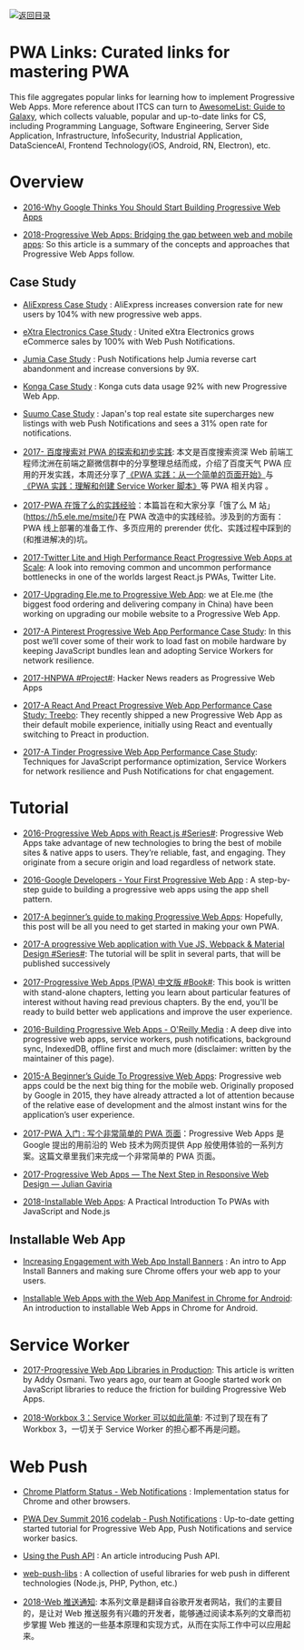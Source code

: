 [![返回目录](https://user-images.githubusercontent.com/5803001/38079637-ff0abcf0-3371-11e8-9b76-ad651620afc7.jpg)](https://github.com/wx-chevalier/Awesome-Lists)

# PWA Links: Curated links for mastering PWA

This file aggregates popular links for learning how to implement Progressive Web Apps. More reference about ITCS can turn to [AwesomeList: Guide to Galaxy](https://parg.co/UMJ), which collects valuable, popular and up-to-date links for CS, including Programming Language, Software Engineering, Server Side Application, Infrastructure, InfoSecurity, Industrial Application, DataScienceAI, Frontend Technology(iOS, Android, RN, Electron), etc.

# Overview

- [2016-Why Google Thinks You Should Start Building Progressive Web Apps](https://arc.applause.com/2016/05/24/progressive-web-apps/)

- [2018-Progressive Web Apps: Bridging the gap between web and mobile apps](https://parg.co/lRc): So this article is a summary of the concepts and approaches that Progressive Web Apps follow.

## Case Study

- [AliExpress Case Study](https://developers.google.com/web/showcase/2016/aliexpress) : AliExpress increases conversion rate for new users by 104% with new progressive web apps.

- [eXtra Electronics Case Study](https://developers.google.com/web/showcase/2016/extra) : United eXtra Electronics grows eCommerce sales by 100% with Web Push Notifications.

- [Jumia Case Study](https://developers.google.com/web/showcase/2016/jumia) : Push Notifications help Jumia reverse cart abandonment and increase conversions by 9X.

- [Konga Case Study](https://developers.google.com/web/showcase/2016/konga) : Konga cuts data usage 92% with new Progressive Web App.

- [Suumo Case Study](https://developers.google.com/web/showcase/2016/suumo) : Japan's top real estate site supercharges new listings with web Push Notifications and sees a 31% open rate for notifications.

- [2017- 百度搜索对 PWA 的探索和初步实践](http://6me.us/JS85s): 本文是百度搜索资深 Web 前端工程师沈洲在前端之巅微信群中的分享整理总结而成，介绍了百度天气 PWA 应用的开发实践，本周还分享了[《PWA 实践：从一个简单的页面开始》](http://6me.us/Ik5k1L)与[《PWA 实践：理解和创建 Service Worker 脚本》](http://6me.us/P5cB)等 PWA 相关内容 。

- [2017-PWA 在饿了么的实践经验](https://parg.co/bO7)：本篇旨在和大家分享「饿了么 M 站」(https://h5.ele.me/msite/)在 PWA 改造中的实践经验。涉及到的方面有：PWA 线上部署的准备工作、多页应用的 prerender 优化、实践过程中踩到的(和推进解决的)坑。

- [2017-Twitter Lite and High Performance React Progressive Web Apps at Scale](https://medium.com/@paularmstrong/twitter-lite-and-high-performance-react-progressive-web-apps-at-scale-d28a00e780a3): A look into removing common and uncommon performance bottlenecks in one of the worlds largest React.js PWAs, Twitter Lite.

- [2017-Upgrading Ele.me to Progressive Web App](https://parg.co/bMz): we at Ele.me (the biggest food ordering and delivering company in China) have been working on upgrading our mobile website to a Progressive Web App.

- [2017-A Pinterest Progressive Web App Performance Case Study](https://parg.co/UuI): In this post we’ll cover some of their work to load fast on mobile hardware by keeping JavaScript bundles lean and adopting Service Workers for network resilience.

- [2017-HNPWA #Project#](https://parg.co/biQ): Hacker News readers as Progressive Web Apps

- [2017-A React And Preact Progressive Web App Performance Case Study: Treebo](https://parg.co/bBH): They recently shipped a new Progressive Web App as their default mobile experience, initially using React and eventually switching to Preact in production.

- [2017-A Tinder Progressive Web App Performance Case Study](https://parg.co/UMw): Techniques for JavaScript performance optimization, Service Workers for network resilience and Push Notifications for chat engagement.

# Tutorial

- [2016-Progressive Web Apps with React.js #Series#](https://medium.com/@addyosmani/progressive-web-apps-with-react-js-part-i-introduction-50679aef2b12#.178womihv): Progressive Web Apps take advantage of new technologies to bring the best of mobile sites & native apps to users. They’re reliable, fast, and engaging. They originate from a secure origin and load regardless of network state.

- [2016-Google Developers - Your First Progressive Web App](https://developers.google.com/web/fundamentals/getting-started/your-first-progressive-web-app/?hl=en) : A step-by-step guide to building a progressive web apps using the app shell pattern.

- [2017-A beginner’s guide to making Progressive Web Apps](https://parg.co/b1n): Hopefully, this post will be all you need to get started in making your own PWA.

- [2017-A progressive Web application with Vue JS, Webpack & Material Design #Series#](https://parg.co/btH): The tutorial will be split in several parts, that will be published successively

- [2017-Progressive Web Apps (PWA) 中文版 #Book#](https://github.com/SangKa/PWA-Book-CN): This book is written with stand-alone chapters, letting you learn about particular features of interest without having read previous chapters. By the end, you'll be ready to build better web applications and improve the user experience.

- [2016-Building Progressive Web Apps - O'Reilly Media](https://pwabook.com/oreillyapwa) : A deep dive into progressive web apps, service workers, push notifications, background sync, IndexedDB, offline first and much more (disclaimer: written by the maintainer of this page).

- [2015-A Beginner’s Guide To Progressive Web Apps](https://www.smashingmagazine.com/2016/08/a-beginners-guide-to-progressive-web-apps/): Progressive web apps could be the next big thing for the mobile web. Originally proposed by Google in 2015, they have already attracted a lot of attention because of the relative ease of development and the almost instant wins for the application’s user experience.

- [2017-PWA 入门 : 写个非常简单的 PWA 页面](https://parg.co/bOz)：Progressive Web Apps 是 Google 提出的用前沿的 Web 技术为网页提供 App 般使用体验的一系列方案。这篇文章里我们来完成一个非常简单的 PWA 页面。

- [2017-Progressive Web Apps — The Next Step in Responsive Web Design — Julian Gaviria ](https://julian.is/article/progressive-web-apps/)

- [2018-Installable Web Apps](https://parg.co/m21): A Practical Introduction To PWAs with JavaScript and Node.js

## Installable Web App

- [Increasing Engagement with Web App Install Banners](https://developers.google.com/web/updates/2015/03/increasing-engagement-with-app-install-banners-in-chrome-for-android?hl=en) : An intro to App Install Banners and making sure Chrome offers your web app to your users.

- [Installable Web Apps with the Web App Manifest in Chrome for Android](https://developers.google.com/web/updates/2014/11/Support-for-installable-web-apps-with-webapp-manifest-in-chrome-38-for-Android): An introduction to installable Web Apps in Chrome for Android.

# Service Worker

- [2017-Progressive Web App Libraries in Production](https://medium.com/dev-channel/progressive-web-app-libraries-in-production-b52cad37d34#.z5egf9m7v): This article is written by Addy Osmani. Two years ago, our team at Google started work on JavaScript libraries to reduce the friction for building Progressive Web Apps.

- [2018-Workbox 3：Service Worker 可以如此简单](http://taobaofed.org/blog/2018/08/08/workbox3/): 不过到了现在有了 Workbox 3，一切关于 Service Worker 的担心都不再是问题。

# Web Push

- [Chrome Platform Status - Web Notifications](https://www.chromestatus.com/feature/5480344312610816) : Implementation status for Chrome and other browsers.

- [PWA Dev Summit 2016 codelab - Push Notifications](https://developers.google.com/web/fundamentals/getting-started/push-notifications/?hl=en) : Up-to-date getting started tutorial for Progressive Web App, Push Notifications and service worker basics.

- [Using the Push API](https://developer.mozilla.org/en-US/docs/Web/API/Push_API/Using_the_Push_API) : An article introducing Push API.

- [web-push-libs](https://github.com/web-push-libs) : A collection of useful libraries for web push in different technologies (Node.js, PHP, Python, etc.)

- [2018-Web 推送通知](https://github.com/yued-fe/y-translation/blob/master/en/web-push-notifications/introduction.md): 本系列文章是翻译自谷歌开发者网站，我们的主要目的，是让对 Web 推送服务有兴趣的开发者，能够通过阅读本系列的文章而初步掌握 Web 推送的一些基本原理和实现方式，从而在实际工作中可以应用起来。
